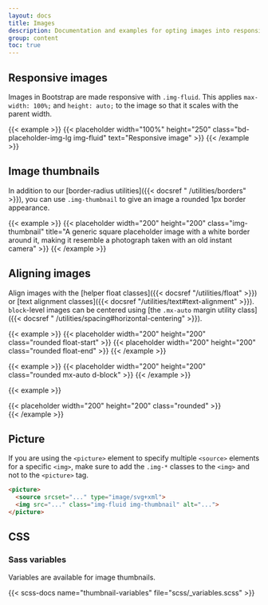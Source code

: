 ```yaml
---
layout: docs
title: Images
description: Documentation and examples for opting images into responsive behavior (so they never become wider than their parent) and add lightweight styles to them—all via classes.
group: content
toc: true
---
```


## Responsive images

Images in Bootstrap are made responsive with `.img-fluid`. This applies
`max-width: 100%;` and `height: auto;` to the image so that it scales with the
parent width.

{{< example >}}
{{< placeholder width="100%" height="250" class="bd-placeholder-img-lg
img-fluid" text="Responsive image" >}}
{{< /example >}}

## Image thumbnails

In addition to our [border-radius utilities]({{< docsref "
/utilities/borders" >}}), you can use `.img-thumbnail` to give an image a
rounded 1px border appearance.

{{< example >}}
{{< placeholder width="200" height="200" class="img-thumbnail" title="A generic
square placeholder image with a white border around it, making it resemble a
photograph taken with an old instant camera" >}}
{{< /example >}}

## Aligning images

Align images with the [helper float classes]({{< docsref "/utilities/float" >}})
or [text alignment classes]({{< docsref "/utilities/text#text-alignment" >}}).
`block`-level images can be centered using [the
`.mx-auto` margin utility class]({{< docsref "
/utilities/spacing#horizontal-centering" >}}).

{{< example >}}
{{< placeholder width="200" height="200" class="rounded float-start" >}}
{{< placeholder width="200" height="200" class="rounded float-end" >}}
{{< /example >}}

{{< example >}}
{{< placeholder width="200" height="200" class="rounded mx-auto d-block" >}}
{{< /example >}}

{{< example >}}
<div class="text-center">
  {{< placeholder width="200" height="200" class="rounded" >}}
</div>
{{< /example >}}

## Picture

If you are using the `<picture>` element to specify multiple `<source>` elements
for a specific `<img>`, make sure to add the `.img-*` classes to the `<img>` and
not to the `<picture>` tag.

```html
<picture>
  <source srcset="..." type="image/svg+xml">
  <img src="..." class="img-fluid img-thumbnail" alt="...">
</picture>
```

## CSS

### Sass variables

Variables are available for image thumbnails.

{{< scss-docs name="thumbnail-variables" file="scss/_variables.scss" >}}
